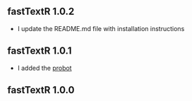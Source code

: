 
## fastTextR 1.0.2

- I update the README.md file with installation instructions


## fastTextR 1.0.1

- I added the [probot](https://github.com/probot/stale)


## fastTextR 1.0.0




